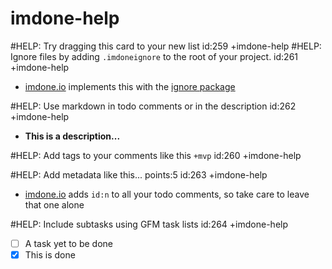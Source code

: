 imdone-help
====
#HELP: Try dragging this card to your new list id:259 +imdone-help
#HELP: Ignore files by adding `.imdoneignore` to the root of your project. id:261 +imdone-help
- [imdone.io](https://imdone.io) implements this with the [ignore package](https://www.npmjs.com/package/ignore)

#HELP: Use markdown in todo comments or in the description id:262 +imdone-help
- **This is a description...**

#HELP: Add tags to your comments like this `+mvp` id:260 +imdone-help

#HELP: Add metadata like this... points:5 id:263 +imdone-help
- [imdone.io](https://imdone.io) adds `id:n` to all your todo comments, so take care to leave that one alone

#HELP: Include subtasks using GFM task lists id:264 +imdone-help
- [ ] A task yet to be done
- [x] This is done
